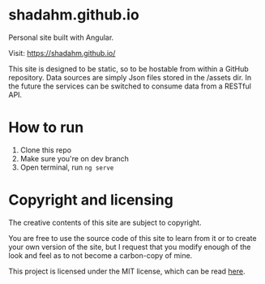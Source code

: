 # shadahm.github.io
Personal site built with Angular. 

Visit: https://shadahm.github.io/

This site is designed to be static, so to be hostable from within a GitHub repository. Data sources are simply Json files stored in the /assets dir. In the future the services can be switched to consume data from a RESTful API. 

# How to run

1. Clone this repo
2. Make sure you're on dev branch
3. Open terminal, run `ng serve`




# Copyright and licensing

The creative contents of this site are subject to copyright.

You are free to use the source code of this site to learn from it or to create your own version of the site, but I request that you modify enough of the look and feel as to not become a carbon-copy of mine. 

This project is licensed under the MIT license, which can be read [here](https://github.com/ShadAhm/shadahm.github.io/blob/dev/LICENSE).

